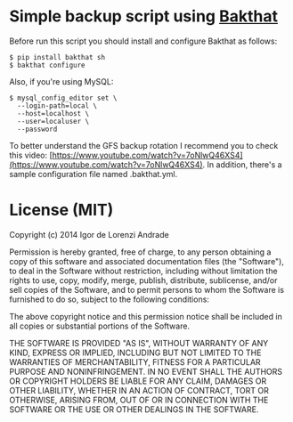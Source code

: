 # Simple backup script using [Bakthat](https://github.com/tsileo/bakthat)

Before run this script you should install and configure Bakthat as follows:
```
$ pip install bakthat sh
$ bakthat configure
```

Also, if you're using MySQL:

```
$ mysql_config_editor set \
  --login-path=local \
  --host=localhost \
  --user=localuser \
  --password
```

To better understand the GFS backup rotation I recommend you to check this video: [https://www.youtube.com/watch?v=7oNlwQ46XS4](https://www.youtube.com/watch?v=7oNlwQ46XS4). In addition, there's a sample configuration file named .bakthat.yml.

# License (MIT)

Copyright (c) 2014 Igor de Lorenzi Andrade

Permission is hereby granted, free of charge, to any person obtaining a copy
of this software and associated documentation files (the "Software"), to deal
in the Software without restriction, including without limitation the rights
to use, copy, modify, merge, publish, distribute, sublicense, and/or sell
copies of the Software, and to permit persons to whom the Software is
furnished to do so, subject to the following conditions:

The above copyright notice and this permission notice shall be included in all
copies or substantial portions of the Software.

THE SOFTWARE IS PROVIDED "AS IS", WITHOUT WARRANTY OF ANY KIND, EXPRESS OR
IMPLIED, INCLUDING BUT NOT LIMITED TO THE WARRANTIES OF MERCHANTABILITY,
FITNESS FOR A PARTICULAR PURPOSE AND NONINFRINGEMENT. IN NO EVENT SHALL THE
AUTHORS OR COPYRIGHT HOLDERS BE LIABLE FOR ANY CLAIM, DAMAGES OR OTHER
LIABILITY, WHETHER IN AN ACTION OF CONTRACT, TORT OR OTHERWISE, ARISING FROM,
OUT OF OR IN CONNECTION WITH THE SOFTWARE OR THE USE OR OTHER DEALINGS IN THE
SOFTWARE.